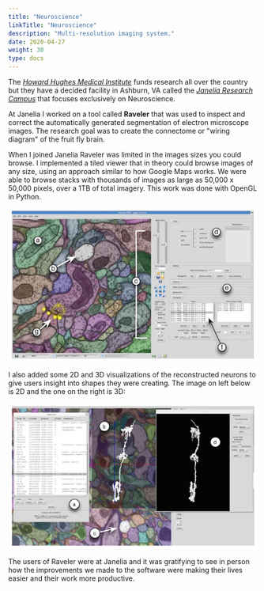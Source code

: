 ```yaml
---
title: "Neuroscience"
linkTitle: "Neuroscience"
description: "Multi-resolution imaging system."
date: 2020-04-27
weight: 30
type: docs
---
```


The [*Howard Hughes Medical Institute*](http://hhmi.org) funds research all over
the country but they have a decided facility in Ashburn, VA called the [*Janelia
Research Campus*](http://janelia.org) that focuses exclusively on Neuroscience.

At Janelia I worked on a tool called **Raveler** that was used to inspect and
correct the automatically generated segmentation of electron microscope images.
The research goal was to create the connectome or "wiring diagram" of the fruit
fly brain.

When I joined Janelia Raveler was limited in the images sizes you could browse.
I implemented a tiled viewer that in theory could browse images of any size,
using an approach similar to how Google Maps works. We were able to browse
stacks with thousands of images as large as 50,000 x 50,000 pixels, over a 1TB
of total imagery. This work was done with OpenGL in Python.

![Raveler 1](raveler-1.jpg)

I also added some 2D and 3D visualizations of the reconstructed neurons to give
users insight into shapes they were creating. The image on left below is 2D and
the one on the right is 3D:

![Raveler 2](raveler-2.jpg)

The users of Raveler were at Janelia and it was gratifying to see in person how
the improvements we made to the software were making their lives easier and
their work more productive.